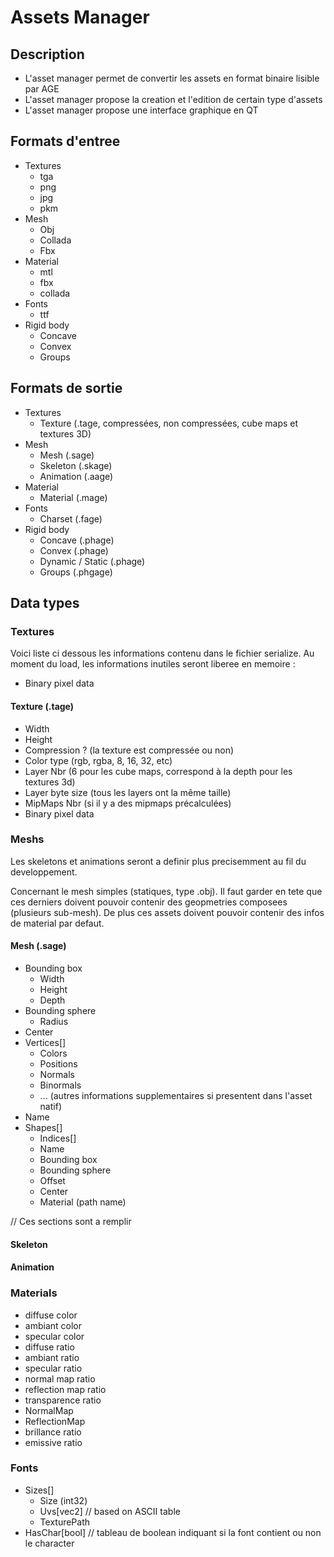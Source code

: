 # Assets Manager

## Description

- L'asset manager permet de convertir les assets en format binaire lisible par AGE
- L'asset manager propose la creation et l'edition de certain type d'assets
- L'asset manager propose une interface graphique en QT

## Formats d'entree

- Textures
	- tga
	- png
	- jpg
	- pkm
- Mesh
	- Obj
	- Collada
	- Fbx
- Material
	- mtl
	- fbx
	- collada
- Fonts
	- ttf
- Rigid body
	- Concave
	- Convex
	- Groups

## Formats de sortie

- Textures
	- Texture (.tage, compressées, non compressées, cube maps et textures 3D)
- Mesh
	- Mesh (.sage)
	- Skeleton (.skage)
	- Animation (.aage)
- Material
	- Material (.mage)
- Fonts
	- Charset (.fage)
- Rigid body
	- Concave (.phage)
	- Convex (.phage)
	- Dynamic / Static (.phage)
	- Groups (.phgage)

## Data types

### Textures

Voici liste ci dessous les informations contenu dans le fichier serialize.
Au moment du load, les informations inutiles seront liberee en memoire :
- Binary pixel data

#### Texture (.tage)

- Width
- Height
- Compression ? (la texture est compressée ou non)
- Color type (rgb, rgba, 8, 16, 32, etc)
- Layer Nbr (6 pour les cube maps, correspond à la depth pour les textures 3d)
- Layer byte size (tous les layers ont la même taille)
- MipMaps Nbr (si il y a des mipmaps précalculées)
- Binary pixel data

### Meshs

Les skeletons et animations seront a definir plus precisemment au fil du developpement.

Concernant le mesh simples (statiques, type .obj). Il faut garder en tete que ces derniers doivent pouvoir contenir des geopmetries composees (plusieurs sub-mesh).
De plus ces assets doivent pouvoir contenir des infos de material par defaut.

#### Mesh (.sage)

- Bounding box
	- Width
	- Height
	- Depth
- Bounding sphere
	- Radius
- Center
- Vertices[]
	- Colors
	- Positions
	- Normals
	- Binormals
	- ... (autres informations supplementaires si presentent dans l'asset natif)
- Name
- Shapes[]
	- Indices[]
	- Name
	- Bounding box
	- Bounding sphere
	- Offset
	- Center
	- Material (path name)

// Ces sections sont a remplir
#### Skeleton
#### Animation

### Materials

- diffuse color
- ambiant color
- specular color
- diffuse ratio
- ambiant ratio
- specular ratio
- normal map ratio
- reflection map ratio
- transparence ratio
- NormalMap
- ReflectionMap
- brillance ratio
- emissive ratio

### Fonts

- Sizes[]
	- Size (int32)
	- Uvs[vec2] // based on ASCII table
	- TexturePath
- HasChar[bool] // tableau de boolean indiquant si la font contient ou non le character
